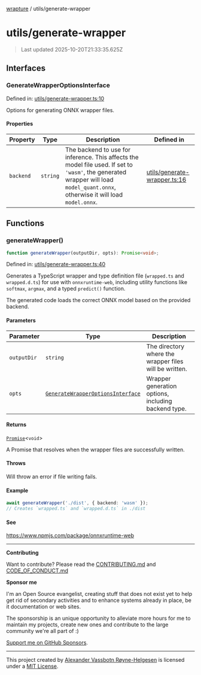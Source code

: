 [wrapture](../README.md) / utils/generate-wrapper

# utils/generate-wrapper

> Last updated 2025-10-20T21:33:35.625Z

## Interfaces

### GenerateWrapperOptionsInterface

Defined in:
[utils/generate-wrapper.ts:10](https://github.com/phun-ky/wrapture/blob/main/src/utils/generate-wrapper.ts#L10)

Options for generating ONNX wrapper files.

#### Properties

| Property                       | Type     | Description                                                                                                                                                                      | Defined in                                                                                                      |
| ------------------------------ | -------- | -------------------------------------------------------------------------------------------------------------------------------------------------------------------------------- | --------------------------------------------------------------------------------------------------------------- |
| <a id="backend"></a> `backend` | `string` | The backend to use for inference. This affects the model file used. If set to `'wasm'`, the generated wrapper will load `model_quant.onnx`, otherwise it will load `model.onnx`. | [utils/generate-wrapper.ts:16](https://github.com/phun-ky/wrapture/blob/main/src/utils/generate-wrapper.ts#L16) |

## Functions

### generateWrapper()

```ts
function generateWrapper(outputDir, opts): Promise<void>;
```

Defined in:
[utils/generate-wrapper.ts:40](https://github.com/phun-ky/wrapture/blob/main/src/utils/generate-wrapper.ts#L40)

Generates a TypeScript wrapper and type definition file (`wrapped.ts` and
`wrapped.d.ts`) for use with `onnxruntime-web`, including utility functions like
`softmax`, `argmax`, and a typed `predict()` function.

The generated code loads the correct ONNX model based on the provided backend.

#### Parameters

| Parameter   | Type                                                                  | Description                                            |
| ----------- | --------------------------------------------------------------------- | ------------------------------------------------------ |
| `outputDir` | `string`                                                              | The directory where the wrapper files will be written. |
| `opts`      | [`GenerateWrapperOptionsInterface`](#generatewrapperoptionsinterface) | Wrapper generation options, including backend type.    |

#### Returns

[`Promise`](https://developer.mozilla.org/docs/Web/JavaScript/Reference/Global_Objects/Promise)<`void`>

A Promise that resolves when the wrapper files are successfully written.

#### Throws

Will throw an error if file writing fails.

#### Example

```ts
await generateWrapper('./dist', { backend: 'wasm' });
// Creates `wrapped.ts` and `wrapped.d.ts` in ./dist
```

#### See

https://www.npmjs.com/package/onnxruntime-web

---

**Contributing**

Want to contribute? Please read the
[CONTRIBUTING.md](https://github.com/phun-ky/wrapture/blob/main/CONTRIBUTING.md)
and
[CODE_OF_CONDUCT.md](https://github.com/phun-ky/wrapture/blob/main/CODE_OF_CONDUCT.md)

**Sponsor me**

I'm an Open Source evangelist, creating stuff that does not exist yet to help
get rid of secondary activities and to enhance systems already in place, be it
documentation or web sites.

The sponsorship is an unique opportunity to alleviate more hours for me to
maintain my projects, create new ones and contribute to the large community
we're all part of :)

[Support me on GitHub Sponsors](https://github.com/sponsors/phun-ky).

---

This project created by [Alexander Vassbotn Røyne-Helgesen](http://phun-ky.net)
is licensed under a [MIT License](https://choosealicense.com/licenses/mit/).
